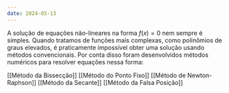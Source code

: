 ```yaml
---
date: 2024-05-13
---
```


A solução de equações não-lineares na forma $f(x) = 0$ nem sempre é simples. Quando tratamos de funções mais complexas, como polinômios de graus elevados, é praticamente impossível obter uma solução usando métodos convencionais. Por conta disso foram desenvolvidos métodos numéricos para resolver equações nessa forma: 

[[Método da Bissecção]]
[[Método do Ponto Fixo]]
[[Método de Newton-Raphson]]
[[Método da Secante]]
[[Método da Falsa Posição]]